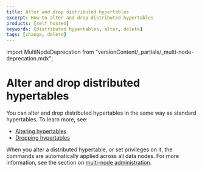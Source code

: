 ```yaml
---
title: Alter and drop distributed hypertables
excerpt: How to alter and drop distributed hypertables
products: [self_hosted]
keywords: [distributed hypertables, alter, delete]
tags: [change, delete]
---
```


import MultiNodeDeprecation from "versionContent/_partials/_multi-node-deprecation.mdx";

<MultiNodeDeprecation />

# Alter and drop distributed hypertables

You can alter and drop distributed hypertables in the same way as standard
hypertables. To learn more, see:

*   [Altering hypertables][alter]
*   [Dropping hypertables][drop]

When you alter a distributed hypertable, or set privileges on it, the commands
are automatically applied across all data nodes. For more information, see the
section on
[multi-node administration][multinode-admin].

[alter]: /use-timescale/:currentVersion:/hypertables/alter/
[drop]: /use-timescale/:currentVersion:/hypertables/drop/
[multinode-admin]: /self-hosted/latest/multinode-timescaledb/multinode-administration/
